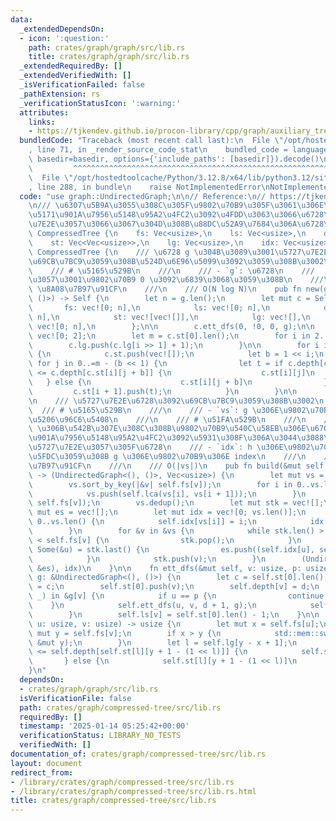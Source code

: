 ```yaml
---
data:
  _extendedDependsOn:
  - icon: ':question:'
    path: crates/graph/graph/src/lib.rs
    title: crates/graph/graph/src/lib.rs
  _extendedRequiredBy: []
  _extendedVerifiedWith: []
  _isVerificationFailed: false
  _pathExtension: rs
  _verificationStatusIcon: ':warning:'
  attributes:
    links:
    - https://tjkendev.github.io/procon-library/cpp/graph/auxiliary_tree.html
  bundledCode: "Traceback (most recent call last):\n  File \"/opt/hostedtoolcache/Python/3.12.8/x64/lib/python3.12/site-packages/onlinejudge_verify/documentation/build.py\"\
    , line 71, in _render_source_code_stat\n    bundled_code = language.bundle(stat.path,\
    \ basedir=basedir, options={'include_paths': [basedir]}).decode()\n          \
    \         ^^^^^^^^^^^^^^^^^^^^^^^^^^^^^^^^^^^^^^^^^^^^^^^^^^^^^^^^^^^^^^^^^^^^^^^^^^^^^^^^^\n\
    \  File \"/opt/hostedtoolcache/Python/3.12.8/x64/lib/python3.12/site-packages/onlinejudge_verify/languages/rust.py\"\
    , line 288, in bundle\n    raise NotImplementedError\nNotImplementedError\n"
  code: "use graph::UndirectedGraph;\n\n// Reference:\n// https://tjkendev.github.io/procon-library/cpp/graph/auxiliary_tree.html\n\
    \n/// \u6307\u5B9A\u3055\u308C\u305F\u9802\u70B9\u305F\u3061\u306E\u6700\u5C0F\
    \u5171\u901A\u7956\u5148\u95A2\u4FC2\u3092\u4FDD\u3063\u3066\u6728\u3092\u5727\
    \u7E2E\u3057\u3066\u3067\u304D\u308B\u88DC\u52A9\u7684\u306A\u6728\npub struct\
    \ CompressedTree {\n    fs: Vec<usize>,\n    ls: Vec<usize>,\n    depth: Vec<usize>,\n\
    \    st: Vec<Vec<usize>>,\n    lg: Vec<usize>,\n    idx: Vec<usize>,\n}\n\nimpl\
    \ CompressedTree {\n    /// \u6728 g \u304B\u3089\u3001\u5727\u7E2E\u6728\u3092\
    \u69CB\u7BC9\u3059\u308B\u524D\u6E96\u5099\u3092\u3059\u308B\u3002\n    ///\n\
    \    /// # \u5165\u529B\n    ///\n    /// - `g`: \u6728\n    ///   - \u305F\u3060\
    \u3057\u3001\u9802\u70B9 0 \u3092\u6839\u3068\u3059\u308B\n    ///\n    /// #\
    \ \u8A08\u7B97\u91CF\n    ///\n    /// O(N log N)\n    pub fn new(g: &UndirectedGraph<(),\
    \ ()>) -> Self {\n        let n = g.len();\n        let mut c = Self {\n     \
    \       fs: vec![0; n],\n            ls: vec![0; n],\n            depth: vec![0;\
    \ n],\n            st: vec![vec![]],\n            lg: vec![],\n            idx:\
    \ vec![0; n],\n        };\n\n        c.ett_dfs(0, !0, 0, g);\n\n        c.lg =\
    \ vec![0; 2];\n        let m = c.st[0].len();\n        for i in 2..=m {\n    \
    \        c.lg.push(c.lg[i >> 1] + 1);\n        }\n\n        for i in 0..c.lg[m]\
    \ {\n            c.st.push(vec![]);\n            let b = 1 << i;\n           \
    \ for j in 0..=m - (b << 1) {\n                let t = if c.depth[c.st[i][j]]\
    \ <= c.depth[c.st[i][j + b]] {\n                    c.st[i][j]\n             \
    \   } else {\n                    c.st[i][j + b]\n                };\n       \
    \         c.st[i + 1].push(t);\n            }\n        }\n\n        c\n    }\n\
    \n    /// \u5727\u7E2E\u6728\u3092\u69CB\u7BC9\u3059\u308B\u3002\n    ///\n  \
    \  /// # \u5165\u529B\n    ///\n    /// - `vs`: g \u306E\u9802\u70B9\u306E\u90E8\
    \u5206\u96C6\u5408\n    ///\n    /// # \u51FA\u529B\n    ///\n    /// - `h`: vs\
    \ \u306B\u542B\u307E\u308C\u308B\u9802\u70B9\u540C\u58EB\u306E\u6700\u5C0F\u5171\
    \u901A\u7956\u5148\u95A2\u4FC2\u3092\u5931\u308F\u306A\u3044\u3088\u3046\u306B\
    \u5727\u7E2E\u3057\u305F\u6728\n    /// - `idx`: h \u306E\u9802\u70B9\u306B\u5BFE\
    \u5FDC\u3059\u308B g \u306E\u9802\u70B9\u306E index\n    ///\n    /// # \u8A08\
    \u7B97\u91CF\n    ///\n    /// O(|vs|)\n    pub fn build(&mut self, vs: &[usize])\
    \ -> (UndirectedGraph<(), ()>, Vec<usize>) {\n        let mut vs = vs.to_vec();\n\
    \        vs.sort_by_key(|&v| self.fs[v]);\n        for i in 0..vs.len() - 1 {\n\
    \            vs.push(self.lca(vs[i], vs[i + 1]));\n        }\n        vs.sort_by_key(|&v|\
    \ self.fs[v]);\n        vs.dedup();\n        let mut stk = vec![];\n        let\
    \ mut es = vec![];\n        let mut idx = vec![0; vs.len()];\n        for i in\
    \ 0..vs.len() {\n            self.idx[vs[i]] = i;\n            idx[i] = vs[i];\n\
    \        }\n        for &v in &vs {\n            while stk.len() > 0 && self.ls[*stk.last().unwrap()]\
    \ < self.fs[v] {\n                stk.pop();\n            }\n            if let\
    \ Some(&u) = stk.last() {\n                es.push((self.idx[u], self.idx[v]));\n\
    \            }\n            stk.push(v);\n        }\n        (UndirectedGraph::from_unweighted_edges(vs.len(),\
    \ &es), idx)\n    }\n\n    fn ett_dfs(&mut self, v: usize, p: usize, d: usize,\
    \ g: &UndirectedGraph<(), ()>) {\n        let c = self.st[0].len();\n        self.fs[v]\
    \ = c;\n        self.st[0].push(v);\n        self.depth[v] = d;\n        for &(u,\
    \ _) in &g[v] {\n            if u == p {\n                continue;\n        \
    \    }\n            self.ett_dfs(u, v, d + 1, g);\n            self.st[0].push(v);\n\
    \        }\n        self.ls[v] = self.st[0].len() - 1;\n    }\n\n    fn lca(&self,\
    \ u: usize, v: usize) -> usize {\n        let mut x = self.fs[u];\n        let\
    \ mut y = self.fs[v];\n        if x > y {\n            std::mem::swap(&mut x,\
    \ &mut y);\n        }\n        let l = self.lg[y - x + 1];\n        if self.depth[self.st[l][x]]\
    \ <= self.depth[self.st[l][y + 1 - (1 << l)]] {\n            self.st[l][x]\n \
    \       } else {\n            self.st[l][y + 1 - (1 << l)]\n        }\n    }\n\
    }\n"
  dependsOn:
  - crates/graph/graph/src/lib.rs
  isVerificationFile: false
  path: crates/graph/compressed-tree/src/lib.rs
  requiredBy: []
  timestamp: '2025-01-14 05:25:42+00:00'
  verificationStatus: LIBRARY_NO_TESTS
  verifiedWith: []
documentation_of: crates/graph/compressed-tree/src/lib.rs
layout: document
redirect_from:
- /library/crates/graph/compressed-tree/src/lib.rs
- /library/crates/graph/compressed-tree/src/lib.rs.html
title: crates/graph/compressed-tree/src/lib.rs
---
```

